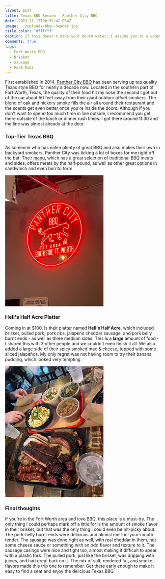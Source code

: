 ```yaml
---
layout: post
title: Texas BBQ Review - Panther City BBQ
date: 2023-11-17T00:52:42.054Z
image: ../uploads/bbqu-header.jpg
title_color: "#ffffff"
caption: If this doesn't make your mouth water, I assume you're a vegetarian.
comments: true
tags:
  - Fort Worth BBQ
  - Brisket
  - Sausage
  - Pork Ribs
---
```

First established in 2014, [Panther City BBQ](https://www.panthercitybbq.com) has been serving up top quality Texas style BBQ for nearly a decade now. Located in the southern part of Fort Worth, Texas, the quality of their food hit my nose the second I got out of the car about 50 feet away from their giant outdoor offset smokers. The blend of oak and hickory smoke fills the air all around their restaurant and the scents get even better once you're inside the doors. Although if you don't want to spend too much time in line outside, I recommend you get there outside of the lunch or dinner rush times. I got there around 11:30 and the line was almost already at the door.

### Top-Tier Texas BBQ

As someone who has eaten plenty of great BBQ and also makes their own in backyard smokers, Panther City was ticking a lot of boxes for me right off the bat. Their [menu](https://www.panthercitybbq.com/bbq-menu/), which has a great selection of traditional BBQ meats and sides, offers meats by the half-pound, as well as other great options in sandwhich and even burrito form. 

![Red neon light sign inside Panther City BBQ](../uploads/panther-city-sign.webp "Red neon light sign inside Panther City BBQ")

### Hell's Half Acre Platter

Coming in at $100, is their platter named **Hell's Half Acre**, which included brisket, pulled pork, pork ribs, jalapeño cheddar sausage, and pork belly burnt ends - as well as three medium sides. This is a **large** amount of food - I shared this with 3 other people and we couldn't even finish it all. We also added a large side of their spicy smoked mac & cheese, topped with some sliced jalapeños. My only regret was not having room to try their banana pudding, which looked very tempting.

![Hell's Half Acre Platter at Panther City BBQ](../uploads/panther-city-meal.webp "Hell's Half Acre Platter at Panther City BBQ + Spicy Smoked Mac & Cheese")

### Final thoughts

If you're in the Fort Worth area and love BBQ, this place is a must-try. The only thing I could perhaps mark off a  little for is the amount of smoke flavor in their brisket, but that was the only thing I could even be nit-picky about. The pork-belly burnt ends were delicious and almost melt-in-your-mouth tender. The sausage was done right as well, with real cheddar in them, not some cheese sauce or something with an odd flavor and texture to it. The sausage casings were nice and tight too, almost making it difficult to spear with a plastic fork. The pulled pork, just like the brisket, was dripping with juices, and had great bark on it. The mix of salt, rendered fat, and smoke flavors made this trip one to remember. Get there early enough to make it easy to find a seat and enjoy the delicious Texas BBQ.